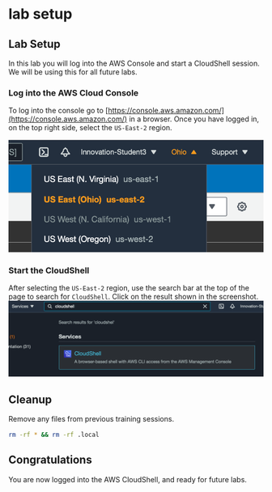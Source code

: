 # lab setup

## Lab Setup
In this lab you will log into the AWS Console and start a CloudShell session. We will be using this for all future labs. 

### Log into the AWS Cloud Console
To log into the console go to [https://console.aws.amazon.com/](https://console.aws.amazon.com/) in a browser. Once you have logged in, on the top right side, select the `US-East-2` region. 

![region](images/region.png)

### Start the CloudShell 
After selecting the `US-East-2` region, use the search bar at the top of the page to search for `CloudShell`. Click on the result shown in the screenshot.
![cloudshell](images/cloudshell.png)

## Cleanup
Remove any files from previous training sessions.
```bash
rm -rf * && rm -rf .local
```

## Congratulations
You are now logged into the AWS CloudShell, and ready for future labs. 
